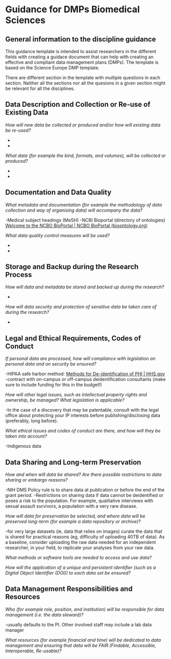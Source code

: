 
# Guidance for DMPs Biomedical Sciences

## General information to the discipline guidance

This guidance template is intended to assist researchers in the different fields with creating a guidace document that can help with creating an effective and compliant data management plans (DMPs). The template is based on the Science Europe DMP template.

There are different section in the template with multiple questions in each section. Neither all the sections nor all the quesions in a given section might be relevant for all the disciplines.

## Data Description and Collection or Re-use of Existing Data

_How will new data be collected or produced and/or how will existing data be re-used?_

-
-
_What data (for example the kind, formats, and volumes), will be collected or produced?_

-
-

## Documentation and Data Quality

_What metadata and documentation (for example the methodology of data collection and way of organising data) will accompany the data?_

-Medical subject headings (MeSH)
-NCBI Bioportal (directory of ontologies) [Welcome to the NCBO BioPortal | NCBO BioPortal (bioontology.org)](https://bioportal.bioontology.org/)

_What data quality control measures will be used?_

-
-

## Storage and Backup during the Research Process

_How will data and metadata be stored and backed up during the research?_

-

_How will data security and protection of sensitive data be taken care of during the research?_

-


## Legal and Ethical Requirements, Codes of Conduct

_If personal data are processed, how will compliance with legislation on personal data and on security be ensured?_

-HIPAA safe harbor method: [Methods for De-identification of PHI | HHS.gov](https://www.hhs.gov/hipaa/for-professionals/privacy/special-topics/de-identification/index.html#safeharborguidance)
-contract with on-campus or off-campus deidentification consultants (make sure to include funding for this in the budget!)

_How will other legal issues, such as intellectual property rights and ownership, be managed? What legislation is applicable?_

-In the case of a discovery that may be patentable, consult with the legal office about protecting your IP interests before publishing/disclosing data (preferably, long before).

_What ethical issues and codes of conduct are there, and how will they be taken into account?_

-Indigenous data


## Data Sharing and Long-term Preservation

_How and when will data be shared? Are there possible restrictions to data sharing or embargo reasons?_

-NIH DMS Policy rule is to share data at publication or before the end of the grant period.
-Restrictions on sharing data if data cannot be deidentified or poses a risk to the population. For example, qualitative interviews with sexual assault survivors, a population with a very rare disease.

_How will data for preservation be selected, and where data will be preserved long-term (for example a data repository or archive)?_

-for very large datasets (ie, data that relies on images) curate the data that is shared for practical reasons (eg, difficulty of uploading 40TB of data). As a baseline, consider uploading the raw data needed for an independent researcher, in your field, to replicate your analyses from your raw data.

_What methods or software tools are needed to access and use data?_


_How will the application of a unique and persistent identifier (such as a Digital Object Identifier (DOI)) to each data set be ensured?_


## Data Management Responsibilities and Resources

_Who (for example role, position, and institution) will be responsible for data management (i.e. the data steward)?_

-usually defaults to the PI. Other involved staff may include a lab data manager

_What resources (for example financial and time) will be dedicated to data management and ensuring that data will be FAIR (Findable, Accessible, Interoperable, Re-usable)?_


